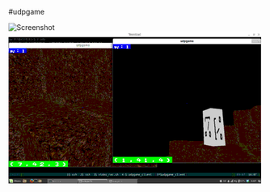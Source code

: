 #udpgame

![Screenshot](https://raw.github.com/mrannanj/udpgame/master/doc/udpgame.png)
![Video](/doc/udpgame.gif)
